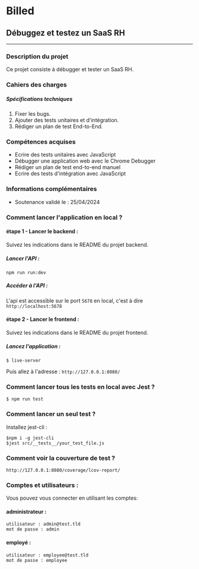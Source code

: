 # Billed
## Débuggez et testez un SaaS RH
------------
### Description du projet
Ce projet consiste à débugger et tester un SaaS RH.
### Cahiers des charges
##### Spécifications techniques
1. Fixer les bugs.
2. Ajouter des tests unitaires et d'intégration.
3. Rédiger un plan de test End-to-End.

### Compétences acquises
- Ecrire des tests unitaires avec JavaScript
- Débugger une application web avec le Chrome Debugger
- Rédiger un plan de test end-to-end manuel
- Ecrire des tests d'intégration avec JavaScript

### Informations complémentaires
- Soutenance validé le : 25/04/2024

### Comment lancer l'application en local ?

#### étape 1 - Lancer le backend :

Suivez les indications dans le README du projet backend.

##### Lancer l'API :

```
npm run run:dev
```
##### Accéder à l'API :

L'api est accessible sur le port `5678` en local, c'est à dire `http://localhost:5678`

#### étape 2 - Lancer le frontend :

Suivez les indications dans le README du projet frontend.

##### Lancez l'application :

```
$ live-server
```

Puis allez à l'adresse : `http://127.0.0.1:8080/`


### Comment lancer tous les tests en local avec Jest ?

```
$ npm run test
```

### Comment lancer un seul test ?

Installez jest-cli :

```
$npm i -g jest-cli
$jest src/__tests__/your_test_file.js
```

### Comment voir la couverture de test ?

`http://127.0.0.1:8080/coverage/lcov-report/`

### Comptes et utilisateurs :

Vous pouvez vous connecter en utilisant les comptes:

#### administrateur : 
```
utilisateur : admin@test.tld 
mot de passe : admin
```
#### employé :
```
utilisateur : employee@test.tld
mot de passe : employee
```